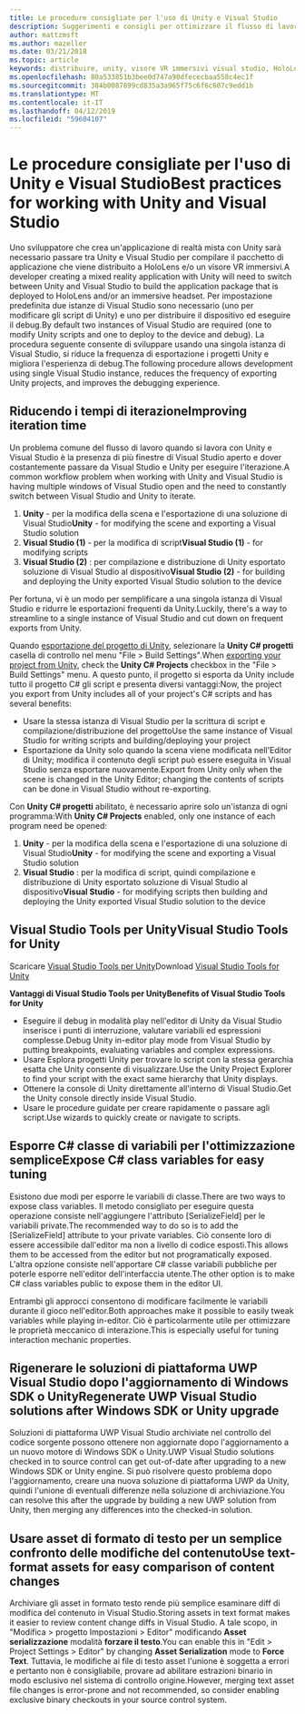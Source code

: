 ```yaml
---
title: Le procedure consigliate per l'uso di Unity e Visual Studio
description: Suggerimenti e consigli per ottimizzare il flusso di lavoro di creazione di un'applicazione di realtà mista con Unity e Visual Studio.
author: mattzmsft
ms.author: mazeller
ms.date: 03/21/2018
ms.topic: article
keywords: distribuire, unity, visore VR immersivi visual studio, HoloLens,
ms.openlocfilehash: 80a533851b3bee0d747a90dfececbaa558c4ec1f
ms.sourcegitcommit: 384b0087899cd835a3a965f75c6f6c607c9edd1b
ms.translationtype: MT
ms.contentlocale: it-IT
ms.lasthandoff: 04/12/2019
ms.locfileid: "59604107"
---
```

# <a name="best-practices-for-working-with-unity-and-visual-studio"></a><span data-ttu-id="001c3-104">Le procedure consigliate per l'uso di Unity e Visual Studio</span><span class="sxs-lookup"><span data-stu-id="001c3-104">Best practices for working with Unity and Visual Studio</span></span>

<span data-ttu-id="001c3-105">Uno sviluppatore che crea un'applicazione di realtà mista con Unity sarà necessario passare tra Unity e Visual Studio per compilare il pacchetto di applicazione che viene distribuito a HoloLens e/o un visore VR immersivi.</span><span class="sxs-lookup"><span data-stu-id="001c3-105">A developer creating a mixed reality application with Unity will need to switch between Unity and Visual Studio to build the application package that is deployed to HoloLens and/or an immersive headset.</span></span> <span data-ttu-id="001c3-106">Per impostazione predefinita due istanze di Visual Studio sono necessario (uno per modificare gli script di Unity) e uno per distribuire il dispositivo ed eseguire il debug.</span><span class="sxs-lookup"><span data-stu-id="001c3-106">By default two instances of Visual Studio are required (one to modify Unity scripts and one to deploy to the device and debug).</span></span> <span data-ttu-id="001c3-107">La procedura seguente consente di sviluppare usando una singola istanza di Visual Studio, si riduce la frequenza di esportazione i progetti Unity e migliora l'esperienza di debug.</span><span class="sxs-lookup"><span data-stu-id="001c3-107">The following procedure allows development using single Visual Studio instance, reduces the frequency of exporting Unity projects, and improves the debugging experience.</span></span>

## <a name="improving-iteration-time"></a><span data-ttu-id="001c3-108">Riducendo i tempi di iterazione</span><span class="sxs-lookup"><span data-stu-id="001c3-108">Improving iteration time</span></span>

<span data-ttu-id="001c3-109">Un problema comune del flusso di lavoro quando si lavora con Unity e Visual Studio è la presenza di più finestre di Visual Studio aperto e dover costantemente passare da Visual Studio e Unity per eseguire l'iterazione.</span><span class="sxs-lookup"><span data-stu-id="001c3-109">A common workflow problem when working with Unity and Visual Studio is having multiple windows of Visual Studio open and the need to constantly switch between Visual Studio and Unity to iterate.</span></span>
1. <span data-ttu-id="001c3-110">**Unity** - per la modifica della scena e l'esportazione di una soluzione di Visual Studio</span><span class="sxs-lookup"><span data-stu-id="001c3-110">**Unity** - for modifying the scene and exporting a Visual Studio solution</span></span>
2. <span data-ttu-id="001c3-111">**Visual Studio (1)** - per la modifica di script</span><span class="sxs-lookup"><span data-stu-id="001c3-111">**Visual Studio (1)** - for modifying scripts</span></span>
3. <span data-ttu-id="001c3-112">**Visual Studio (2)** : per compilazione e distribuzione di Unity esportato soluzione di Visual Studio al dispositivo</span><span class="sxs-lookup"><span data-stu-id="001c3-112">**Visual Studio (2)** - for building and deploying the Unity exported Visual Studio solution to the device</span></span>

<span data-ttu-id="001c3-113">Per fortuna, vi è un modo per semplificare a una singola istanza di Visual Studio e ridurre le esportazioni frequenti da Unity.</span><span class="sxs-lookup"><span data-stu-id="001c3-113">Luckily, there's a way to streamline to a single instance of Visual Studio and cut down on frequent exports from Unity.</span></span>

<span data-ttu-id="001c3-114">Quando [esportazione del progetto di Unity](exporting-and-building-a-unity-visual-studio-solution.md), selezionare la **Unity C# progetti** casella di controllo nel menu "File > Build Settings".</span><span class="sxs-lookup"><span data-stu-id="001c3-114">When [exporting your project from Unity](exporting-and-building-a-unity-visual-studio-solution.md), check the **Unity C# Projects** checkbox in the "File > Build Settings" menu.</span></span> <span data-ttu-id="001c3-115">A questo punto, il progetto si esporta da Unity include tutto il progetto C# gli script e presenta diversi vantaggi:</span><span class="sxs-lookup"><span data-stu-id="001c3-115">Now, the project you export from Unity includes all of your project's C# scripts and has several benefits:</span></span>
* <span data-ttu-id="001c3-116">Usare la stessa istanza di Visual Studio per la scrittura di script e compilazione/distribuzione del progetto</span><span class="sxs-lookup"><span data-stu-id="001c3-116">Use the same instance of Visual Studio for writing scripts and building/deploying your project</span></span>
* <span data-ttu-id="001c3-117">Esportazione da Unity solo quando la scena viene modificata nell'Editor di Unity; modifica il contenuto degli script può essere eseguita in Visual Studio senza esportare nuovamente.</span><span class="sxs-lookup"><span data-stu-id="001c3-117">Export from Unity only when the scene is changed in the Unity Editor; changing the contents of scripts can be done in Visual Studio without re-exporting.</span></span>

<span data-ttu-id="001c3-118">Con **Unity C# progetti** abilitato, è necessario aprire solo un'istanza di ogni programma:</span><span class="sxs-lookup"><span data-stu-id="001c3-118">With **Unity C# Projects** enabled, only one instance of each program need be opened:</span></span>
1. <span data-ttu-id="001c3-119">**Unity** - per la modifica della scena e l'esportazione di una soluzione di Visual Studio</span><span class="sxs-lookup"><span data-stu-id="001c3-119">**Unity** - for modifying the scene and exporting a Visual Studio solution</span></span>
2. <span data-ttu-id="001c3-120">**Visual Studio** : per la modifica di script, quindi compilazione e distribuzione di Unity esportato soluzione di Visual Studio al dispositivo</span><span class="sxs-lookup"><span data-stu-id="001c3-120">**Visual Studio** - for modifying scripts then building and deploying the Unity exported Visual Studio solution to the device</span></span>

## <a name="visual-studio-tools-for-unity"></a><span data-ttu-id="001c3-121">Visual Studio Tools per Unity</span><span class="sxs-lookup"><span data-stu-id="001c3-121">Visual Studio Tools for Unity</span></span>

<span data-ttu-id="001c3-122">Scaricare [Visual Studio Tools per Unity](https://visualstudiogallery.msdn.microsoft.com/8d26236e-4a64-4d64-8486-7df95156aba9)</span><span class="sxs-lookup"><span data-stu-id="001c3-122">Download [Visual Studio Tools for Unity](https://visualstudiogallery.msdn.microsoft.com/8d26236e-4a64-4d64-8486-7df95156aba9)</span></span>

<span data-ttu-id="001c3-123">**Vantaggi di Visual Studio Tools per Unity**</span><span class="sxs-lookup"><span data-stu-id="001c3-123">**Benefits of Visual Studio Tools for Unity**</span></span>
* <span data-ttu-id="001c3-124">Eseguire il debug in modalità play nell'editor di Unity da Visual Studio inserisce i punti di interruzione, valutare variabili ed espressioni complesse.</span><span class="sxs-lookup"><span data-stu-id="001c3-124">Debug Unity in-editor play mode from Visual Studio by putting breakpoints, evaluating variables and complex expressions.</span></span>
* <span data-ttu-id="001c3-125">Usare Esplora progetti Unity per trovare lo script con la stessa gerarchia esatta che Unity consente di visualizzare.</span><span class="sxs-lookup"><span data-stu-id="001c3-125">Use the Unity Project Explorer to find your script with the exact same hierarchy that Unity displays.</span></span>
* <span data-ttu-id="001c3-126">Ottenere la console di Unity direttamente all'interno di Visual Studio.</span><span class="sxs-lookup"><span data-stu-id="001c3-126">Get the Unity console directly inside Visual Studio.</span></span>
* <span data-ttu-id="001c3-127">Usare le procedure guidate per creare rapidamente o passare agli script.</span><span class="sxs-lookup"><span data-stu-id="001c3-127">Use wizards to quickly create or navigate to scripts.</span></span>

## <a name="expose-c-class-variables-for-easy-tuning"></a><span data-ttu-id="001c3-128">Esporre C# classe di variabili per l'ottimizzazione semplice</span><span class="sxs-lookup"><span data-stu-id="001c3-128">Expose C# class variables for easy tuning</span></span>

<span data-ttu-id="001c3-129">Esistono due modi per esporre le variabili di classe.</span><span class="sxs-lookup"><span data-stu-id="001c3-129">There are two ways to expose class variables.</span></span> <span data-ttu-id="001c3-130">Il metodo consigliato per eseguire questa operazione consiste nell'aggiungere l'attributo [SerializeField] per le variabili private.</span><span class="sxs-lookup"><span data-stu-id="001c3-130">The recommended way to do so is to add the [SerializeField] attribute to your private variables.</span></span> <span data-ttu-id="001c3-131">Ciò consente loro di essere accessibile dall'editor ma non a livello di codice esposti.</span><span class="sxs-lookup"><span data-stu-id="001c3-131">This allows them to be accessed from the editor but not programatically exposed.</span></span>  <span data-ttu-id="001c3-132">L'altra opzione consiste nell'apportare C# classe variabili pubbliche per poterle esporre nell'editor dell'interfaccia utente.</span><span class="sxs-lookup"><span data-stu-id="001c3-132">The other option is to make C# class variables public to expose them in the editor UI.</span></span> 

<span data-ttu-id="001c3-133">Entrambi gli approcci consentono di modificare facilmente le variabili durante il gioco nell'editor.</span><span class="sxs-lookup"><span data-stu-id="001c3-133">Both approaches make it possible to easily tweak variables while playing in-editor.</span></span> <span data-ttu-id="001c3-134">Ciò è particolarmente utile per ottimizzare le proprietà meccanico di interazione.</span><span class="sxs-lookup"><span data-stu-id="001c3-134">This is especially useful for tuning interaction mechanic properties.</span></span>

## <a name="regenerate-uwp-visual-studio-solutions-after-windows-sdk-or-unity-upgrade"></a><span data-ttu-id="001c3-135">Rigenerare le soluzioni di piattaforma UWP Visual Studio dopo l'aggiornamento di Windows SDK o Unity</span><span class="sxs-lookup"><span data-stu-id="001c3-135">Regenerate UWP Visual Studio solutions after Windows SDK or Unity upgrade</span></span>

<span data-ttu-id="001c3-136">Soluzioni di piattaforma UWP Visual Studio archiviate nel controllo del codice sorgente possono ottenere non aggiornate dopo l'aggiornamento a un nuovo motore di Windows SDK o Unity.</span><span class="sxs-lookup"><span data-stu-id="001c3-136">UWP Visual Studio solutions checked in to source control can get out-of-date after upgrading to a new Windows SDK or Unity engine.</span></span> <span data-ttu-id="001c3-137">Si può risolvere questo problema dopo l'aggiornamento, creare una nuova soluzione di piattaforma UWP da Unity, quindi l'unione di eventuali differenze nella soluzione di archiviazione.</span><span class="sxs-lookup"><span data-stu-id="001c3-137">You can resolve this after the upgrade by building a new UWP solution from Unity, then merging any differences into the checked-in solution.</span></span>

## <a name="use-text-format-assets-for-easy-comparison-of-content-changes"></a><span data-ttu-id="001c3-138">Usare asset di formato di testo per un semplice confronto delle modifiche del contenuto</span><span class="sxs-lookup"><span data-stu-id="001c3-138">Use text-format assets for easy comparison of content changes</span></span>

<span data-ttu-id="001c3-139">Archiviare gli asset in formato testo rende più semplice esaminare diff di modifica del contenuto in Visual Studio.</span><span class="sxs-lookup"><span data-stu-id="001c3-139">Storing assets in text format makes it easier to review content change diffs in Visual Studio.</span></span> <span data-ttu-id="001c3-140">A tale scopo, in "Modifica > progetto Impostazioni > Editor" modificando **Asset serializzazione** modalità **forzare il testo**.</span><span class="sxs-lookup"><span data-stu-id="001c3-140">You can enable this in "Edit > Project Settings > Editor" by changing **Asset Serialization** mode to **Force Text**.</span></span> <span data-ttu-id="001c3-141">Tuttavia, le modifiche ai file di testo asset l'unione è soggetta a errori e pertanto non è consigliabile, provare ad abilitare estrazioni binario in modo esclusivo nel sistema di controllo origine.</span><span class="sxs-lookup"><span data-stu-id="001c3-141">However, merging text asset file changes is error-prone and not recommended, so consider enabling exclusive binary checkouts in your source control system.</span></span>
